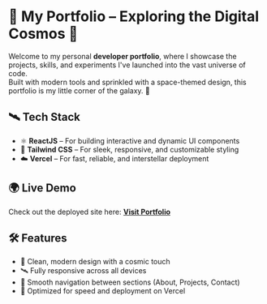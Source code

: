 # 🚀 My Portfolio – Exploring the Digital Cosmos 🌌

Welcome to my personal **developer portfolio**, where I showcase the projects, skills, and experiments I've launched into the vast universe of code.  
Built with modern tools and sprinkled with a space-themed design, this portfolio is my little corner of the galaxy. 🌠


## 🛰️ Tech Stack

- ⚛️ **ReactJS** – For building interactive and dynamic UI components  
- 🎨 **Tailwind CSS** – For sleek, responsive, and customizable styling  
- ☁️ **Vercel** – For fast, reliable, and interstellar deployment  


## 🌍 Live Demo  
Check out the deployed site here: [**Visit Portfolio**](https://https://wendoleevillegas.vercel.app)


## 🛠️ Features

- 💫 Clean, modern design with a cosmic touch  
- 🛰️ Fully responsive across all devices  
- 🌌 Smooth navigation between sections (About, Projects, Contact)  
- 🚀 Optimized for speed and deployment on Vercel  

